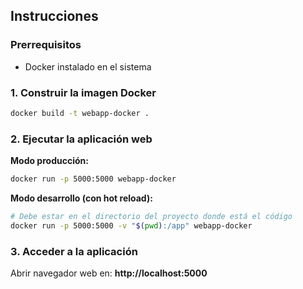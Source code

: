 

## Instrucciones

### Prerrequisitos
- Docker instalado en el sistema

### 1. Construir la imagen Docker
```bash
docker build -t webapp-docker .
```

### 2. Ejecutar la aplicación web

**Modo producción:**
```bash
docker run -p 5000:5000 webapp-docker
```

**Modo desarrollo (con hot reload):**
```bash
# Debe estar en el directorio del proyecto donde está el código
docker run -p 5000:5000 -v "$(pwd):/app" webapp-docker
```

### 3. Acceder a la aplicación
Abrir navegador web en: **http://localhost:5000**



